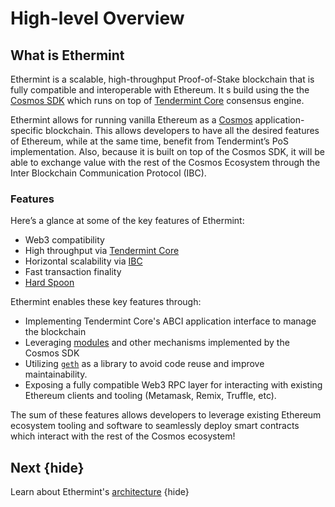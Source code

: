 <!--
order: 1
-->

# High-level Overview

## What is Ethermint

Ethermint is a scalable, high-throughput Proof-of-Stake blockchain that is fully compatible and
interoperable with Ethereum. It s build using the the [Cosmos SDK](https://github.com/cosmos/cosmos-sdk/) which runs on top of [Tendermint Core](https://github.com/tendermint/tendermint) consensus engine.

Ethermint allows for running vanilla Ethereum as a [Cosmos](https://cosmos.network/) application-specific blockchain. This allows developers
to have all the desired features of Ethereum, while at the same time, benefit
from Tendermint’s PoS implementation. Also, because it is built on top of the
Cosmos SDK, it will be able to exchange value with the rest of the Cosmos Ecosystem through the Inter Blockchain Communication Protocol (IBC).

### Features

Here’s a glance at some of the key features of Ethermint:

* Web3 compatibility
* High throughput via [Tendermint Core](https://github.com/tendermint/tendermint)
* Horizontal scalability via [IBC](https://github.com/cosmos/ics)
* Fast transaction finality
* [Hard Spoon](https://blog.cosmos.network/introducing-the-hard-spoon-4a9288d3f0df)

Ethermint enables these key features through:

* Implementing Tendermint Core's ABCI application interface to manage the blockchain
* Leveraging [modules](https://github.com/cosmos/cosmos-sdk/tree/master/x/) and other mechanisms implemented by the Cosmos SDK
* Utilizing [`geth`](https://github.com/ethereum/go-ethereum) as a library to avoid code reuse and improve maintainability.
* Exposing a fully compatible Web3 RPC layer for interacting with existing Ethereum clients and tooling (Metamask, Remix, Truffle, etc).

The sum of these features allows developers to leverage existing Ethereum ecosystem tooling and
software to seamlessly deploy smart contracts which interact with the rest of the Cosmos ecosystem!

## Next {hide}

Learn about Ethermint's [architecture](./architectures.md) {hide}
